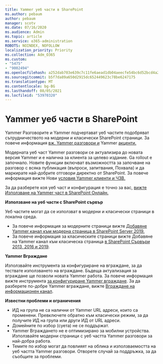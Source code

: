 ```yaml
---
title: Yammer уеб части в SharePoint
ms.author: pebaum
author: pebaum
manager: scotv
ms.date: 07/16/2020
ms.audience: Admin
ms.topic: article
ms.service: o365-administration
ROBOTS: NOINDEX, NOFOLLOW
localization_priority: Priority
ms.collection: Adm_O365
ms.custom:
- "5475"
- "9002494"
ms.openlocfilehash: a252dab703e639c7c11fe6aead1db04aeecfe54bc6d52bcd4a28433aed4701d5
ms.sourcegitcommit: b5f7da89a650d2915dc652449623c78be6247175
ms.translationtype: MT
ms.contentlocale: bg-BG
ms.lasthandoff: 08/05/2021
ms.locfileid: "53970320"
---
```

# <a name="yammer-web-parts-in-sharepoint"></a>Yammer уеб части в SharePoint

Yammer Разговорите и Yammer подчертават уеб частите подобряват сътрудничеството на модерни и класически SharePoint страници. За повече информация [вж. Yammer разговори и](https://support.microsoft.com/office/use-a-yammer-web-part-in-sharepoint-online-a53cfa0c-3d09-42c8-a286-1038a81c59da#conversations) Yammer [акценти.](https://support.microsoft.com/office/use-a-yammer-web-part-in-sharepoint-online-a53cfa0c-3d09-42c8-a286-1038a81c59da#highlights)    

Модерната уеб част Yammer разговори се актуализира до новата версия Yammer и е налична за клиента за целево издание. Ga rollout е започнало. Новите функции включват възможността за започване на разговор с всяка публикация (въпроси, запитвания, Похвала) и да маркирате най-добрите отговори директно от SharePoint. За повече информация вижте Нови [условия Yammer клиенти и ЧЗВ.](https://docs.microsoft.com/yammer/get-started-with-yammer/newyammer-faq)

 За да разберете коя уеб част и конфигурация е точно за вас, [вижте Използване на Yammer част в SharePoint Онлайн.](https://support.microsoft.com/office/use-a-yammer-web-part-in-sharepoint-online-a53cfa0c-3d09-42c8-a286-1038a81c59da)  

**Използване на уеб части с SharePoint сървър**  

Уеб частите могат да се използват в модерни и класически страници в локална среда.

- За повече информация за модерните страници вижте [Добавяне Yammer канал към модерна страница в SharePoint Server 2019.](https://docs.microsoft.com/yammer/integrate-yammer-with-other-apps/embed-a-feed-into-a-sharepoint-site#add-a-yammer-feed-to-a-modern-page-in-sharepoint-server-2019) 
- За повече информация за класическите страници вижте Добавяне на Yammer канал към класическа страница [в SharePoint Сървъри 2013, 2016 и 2019](https://docs.microsoft.com/yammer/integrate-yammer-with-other-apps/embed-a-feed-into-a-sharepoint-site#add-a-yammer-feed-to-a-classic-page-in-sharepoint-servers-2013-2016-and-2019).

**Yammer Вграждане**  

Използвайте инструмента за конфигуриране на вграждане, за да тествате използването на вграждане. Бъдеща актуализация за вграждане ще позволи новата Yammer работа. За повече информация вижте инструмента [за конфигуриране Yammer вграждане](https://aka.ms/YammerEmbedConfigureTool). За да разберете по-добре Yammer вграждане, вижте [Вграждане на информационен канал](https://aka.ms/YammerDevDocs).

**Известни проблеми и ограничения**

- ИД на група не са налични от Yammer URL адреси, които са променени. Превключете обратно към класически режим, за да получите ИД на група или други ИД от URL адреси.
- Домейните по избор (суета) не се поддържат.
- Yammer Вграждането не е оптимизирано за мобилни устройства. Използвайте модерни страници с уеб частта Yammer разговори за най-добра работа.
- Темите по избор могат да повлияят на облика и използваемостта на уеб частта Yammer разговори. Отворете случай за поддръжка, за да съобщите за проблеми.